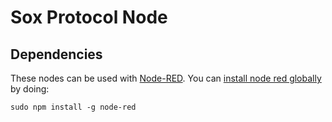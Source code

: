 Sox Protocol Node
=================


## Dependencies

These nodes can be used with [Node-RED](http://nodered.org/docs/index.html). You can [install node red globally](http://nodered.org/docs/getting-started/installation.html) by doing:

```
sudo npm install -g node-red
```
